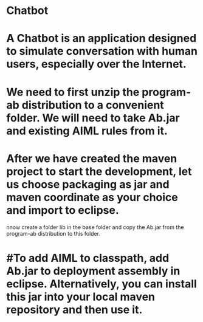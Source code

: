 # Chatbot
# A Chatbot is an application designed to simulate conversation with human users, especially over the Internet. 
# We need to first unzip the program-ab distribution to a convenient folder. We will need to take Ab.jar and existing AIML rules from it.
# After we have created the maven project to start the development, let us choose packaging as jar and maven coordinate as your choice and import to eclipse.
 nnow create a folder lib in the base folder and copy the Ab.jar from the program-ab distribution to this folder.
# #To add AIML to classpath, add Ab.jar to deployment assembly in eclipse. Alternatively, you can install this jar into your local maven repository and then use it.
